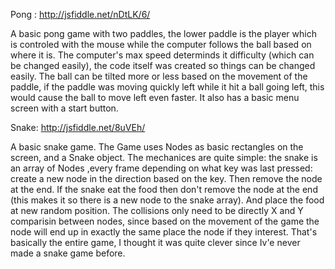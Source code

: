Pong : http://jsfiddle.net/nDtLK/6/

A basic pong game with two paddles, the lower paddle is the player which is controled with the mouse while the computer follows the ball based on where it is. The computer's max speed determinds it difficulty (which can be changed easily), the code itself was created so things can be changed easily. The ball can be tilted more or less based on the movement of the paddle, if the paddle was moving quickly left while it hit a ball going left, this would cause the ball to move left even faster. It also has a basic menu screen with a start button.

Snake: http://jsfiddle.net/8uVEh/

A basic snake game. The Game uses Nodes as basic rectangles on the screen, and a Snake object. The mechanices are quite simple: the snake is an array of Nodes ,every frame depending on what key was last pressed: create a new node in the direction based on the key. Then remove the node at the end. If the snake eat the food then don't remove the node at the end (this makes it so there is a new node to the snake array). And place the food at new random position. The collisions only need to be directly X and Y comparisin between nodes, since based on the movement of the game the node will end up in exactly the same place the node if they interest. That's basically the entire game, I thought it was quite clever since Iv'e never made a snake game before.
